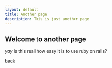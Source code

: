 ```yaml
---
layout: default
title: Another page
description: This is just another page
---
```


## Welcome to another page

_yay_
Is this reall how easy it is to use ruby on rails?

[back](./)
